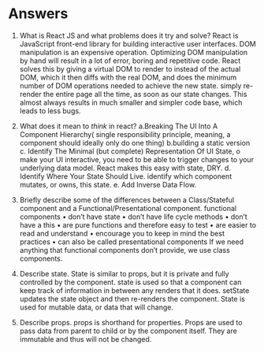 # Answers

1.  What is React JS and what problems does it try and solve?
	React is JavaScript front-end library for building interactive user interfaces.
DOM manipulation is an expensive operation. Optimizing DOM manipulation by hand will result in a lot of error, boring and repetitive code. React solves this by giving a virtual DOM to render to instead of the actual DOM, which it then diffs with the real DOM, and does the minimum number of DOM operations needed to achieve the new state. simply re-render the entire page all the time, as soon as our state changes. This almost always results in much smaller and simpler code base, which leads to less bugs.


2.  What does it mean to _think_ in react?
a.Breaking The UI Into A Component Hierarchy( single responsibility principle, meaning, a component should ideally only do one thing)
b.building a static version 
c. Identify The Minimal (but complete) Representation Of UI State, o make your UI interactive, you need to be able to trigger changes to your underlying data model. React makes this easy with state, DRY.
d. Identify Where Your State Should Live.  identify which component mutates, or owns, this state.
e. Add Inverse Data Flow.

3.  Briefly describe some of the differences between a Class/Stateful component and a Functional/Presentational component.
functional components
•	don’t have state
•	don’t have life cycle methods
•	don’t have a this
•	are pure functions and therefore easy to test
•	are easier to read and understand
•	encourage you to keep in mind the best practices
•	can also be called presentational components
If we need anything that functional components don’t provide, we use class components.


4.  Describe state.
State is similar to props, but it is private and fully controlled by the component. state is used so that a component can keep track of information in between any renders that it does.  setState  updates the state object and then re-renders the component. State is used for mutable data, or data that will change.

5.  Describe props.
 props is shorthand for properties.  Props are used to pass data from parent to child or by the component itself. They are immutable and thus will not be changed.

